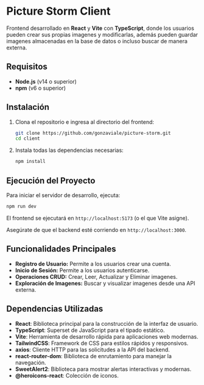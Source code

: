# Picture Storm Client


Frontend desarrollado en **React** y **Vite** con **TypeScript**, donde los usuarios pueden crear sus propias imagenes y modificarlas, además pueden guardar imagenes almacenadas en la base de datos o incluso buscar de manera externa.

## Requisitos

- **Node.js** (v14 o superior)
- **npm** (v6 o superior)

## Instalación

1. Clona el repositorio e ingresa al directorio del frontend:
   ```bash
   git clone https://github.com/gonzaviale/picture-storm.git
   cd client
   ```

2. Instala todas las dependencias necesarias:
   ```bash
   npm install
   ```

## Ejecución del Proyecto

Para iniciar el servidor de desarrollo, ejecuta:

```bash
npm run dev
```

El frontend se ejecutará en `http://localhost:5173` (o el que Vite asigne).

Asegúrate de que el backend esté corriendo en `http://localhost:3000`.

## Funcionalidades Principales

- **Registro de Usuario:** Permite a los usuarios crear una cuenta.
- **Inicio de Sesión:** Permite a los usuarios autenticarse.
- **Operaciones CRUD:** Crear, Leer, Actualizar y Eliminar imagenes.
- **Exploración de Imagenes:** Buscar y visualizar imagenes desde una API externa.

## Dependencias Utilizadas

- **React**: Biblioteca principal para la construcción de la interfaz de usuario.
- **TypeScript**: Superset de JavaScript para el tipado estático.
- **Vite**: Herramienta de desarrollo rápida para aplicaciones web modernas.
- **TailwindCSS**: Framework de CSS para estilos rápidos y responsivos.
- **axios**: Cliente HTTP para las solicitudes a la API del backend.
- **react-router-dom**: Biblioteca de enrutamiento para manejar la navegación.
- **SweetAlert2**: Biblioteca para mostrar alertas interactivas y modernas.
- **@heroicons-react**: Colección de iconos.
